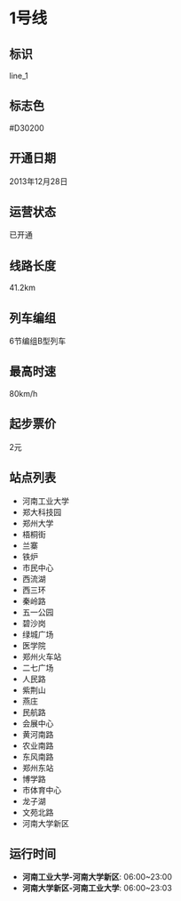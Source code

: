 # 1号线

## 标识

line_1

## 标志色

#D30200

## 开通日期

2013年12月28日

## 运营状态

已开通

## 线路长度

41.2km

## 列车编组

6节编组B型列车

## 最高时速

80km/h

## 起步票价

2元

## 站点列表

- 河南工业大学
- 郑大科技园
- 郑州大学
- 梧桐街
- 兰寨
- 铁炉
- 市民中心
- 西流湖
- 西三环
- 秦岭路
- 五一公园
- 碧沙岗
- 绿城广场
- 医学院
- 郑州火车站
- 二七广场
- 人民路
- 紫荆山
- 燕庄
- 民航路
- 会展中心
- 黄河南路
- 农业南路
- 东风南路
- 郑州东站
- 博学路
- 市体育中心
- 龙子湖
- 文苑北路
- 河南大学新区

## 运行时间

- **河南工业大学-河南大学新区**: 06:00~23:00
- **河南大学新区-河南工业大学**: 06:00~23:03